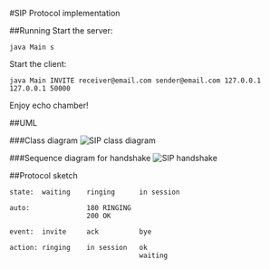 #SIP Protocol implementation

##Running
Start the server:

	java Main s

Start the client:

	java Main INVITE receiver@email.com sender@email.com 127.0.0.1 127.0.0.1 50000 

Enjoy echo chamber!

##UML

###Class diagram
![SIP class diagram](https://raw.github.com/pinne/sip_protocol/master/doc/SIP-class_diagram.png "UML class diagram for SIP application")

###Sequence diagram for handshake
![SIP handshake](https://raw.github.com/pinne/sip_protocol/master/doc/SIP-sequence_diagram.png "UML sequence diagram for SIP handshake")

##Protocol sketch

    state:  waiting    ringing      in session

    auto:              180 RINGING
                       200 OK
    
    event:  invite     ack          bye
    
    action: ringing    in session   ok
                                    waiting
